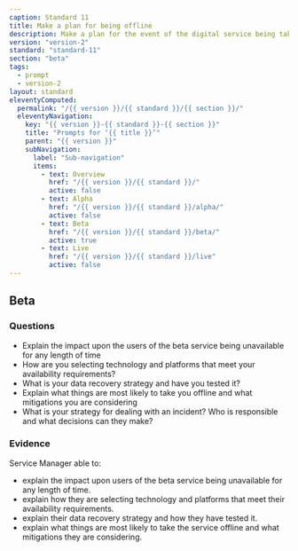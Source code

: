 ```yaml
---
caption: Standard 11
title: Make a plan for being offline
description: Make a plan for the event of the digital service being taken temporarily offline.
version: "version-2"
standard: "standard-11"
section: "beta"
tags:
  - prompt
  - version-2
layout: standard
eleventyComputed:
  permalink: "/{{ version }}/{{ standard }}/{{ section }}/"
  eleventyNavigation:
    key: "{{ version }}-{{ standard }}-{{ section }}"
    title: "Prompts for ‘{{ title }}’"
    parent: "{{ version }}"
    subNavigation:
      label: "Sub-navigation"
      items:
        - text: Overview
          href: "/{{ version }}/{{ standard }}/"
          active: false
        - text: Alpha
          href: "/{{ version }}/{{ standard }}/alpha/"
          active: false
        - text: Beta
          href: "/{{ version }}/{{ standard }}/beta/"
          active: true
        - text: Live
          href: "/{{ version }}/{{ standard }}/live"
          active: false
---
```


## Beta

### Questions

- Explain the impact upon the users of the beta service being unavailable for any length of time
- How are you selecting technology and platforms that meet your availability requirements?
- What is your data recovery strategy and have you tested it?
- Explain what things are most likely to take you offline and what mitigations you are considering
- What is your strategy for dealing with an incident? Who is responsible and what decisions can they make?

### Evidence

Service Manager able to:

- explain the impact upon users of the beta service being unavailable for any length of time.
- explain how they are selecting technology and platforms that meet their availability requirements.
- explain their data recovery strategy and how they have tested it.
- explain what things are most likely to take the service offline and what mitigations they are considering.
